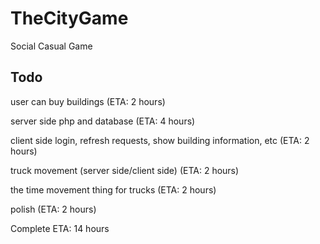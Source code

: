 TheCityGame
===========

Social Casual Game



Todo
----



user can buy buildings
(ETA: 2 hours)



server side php and database
(ETA: 4 hours)


client side login, refresh requests, show building information, etc
(ETA: 2 hours)


truck movement (server side/client side)
(ETA: 2 hours)


the time movement thing for trucks
(ETA: 2 hours)


polish
(ETA: 2 hours)




Complete ETA: 14 hours
